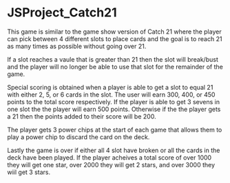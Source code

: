 # JSProject_Catch21
This game is similar to the game show version of Catch 21 where the player can pick between 4 different slots to place cards and the goal is to reach 21 as many times as possible without going over 21. 


If a slot reaches a vaule that is greater than 21 then the slot will break/bust and the player will no longer be able to use that slot for the remainder of the game.

Special scoring is obtained when a player is able to get a slot to equal 21 with either 2, 5, or 6 cards in the slot. The user will earn 300, 400, or 450 points to the total score respectively. If the player is able to get 3 sevens in one slot the the player will earn 500 points. Otherwise if the the player gets a 21 then the points added to their score will be 200.

The player gets 3 power chips at the start of each game that allows them to play a power chip to discard the card on the deck.

Lastly the game is over if either all 4 slot have broken or all the cards in the deck have been played. If the player acheives a total score of over 1000 they will get one star, over 2000 they will get 2 stars, and over 3000 they wiil get 3 stars.
